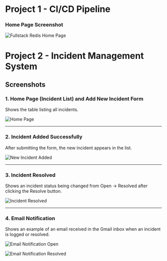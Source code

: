 # Project 1 - CI/CD Pipeline

### Home Page Screenshot  
![Fullstack Redis Home Page](https://github.com/user-attachments/assets/7db27e22-f2b2-47d6-b44c-5385c3ab42d2)

# Project 2 - Incident Management System

## Screenshots

### 1. Home Page (Incident List) and Add New Incident Form  
Shows the table listing all incidents.

![Home Page](https://github.com/user-attachments/assets/6cdcbd4e-ec95-4ea6-8b05-bae20e58f777)

---

### 2. Incident Added Successfully  
After submitting the form, the new incident appears in the list.

![New Incident Added](https://github.com/user-attachments/assets/820dc2f8-10d2-4d76-8761-6bde4f7c7448)

---

### 3. Incident Resolved  
Shows an incident status being changed from Open → Resolved after clicking the Resolve button.

![Incident Resolved](https://github.com/user-attachments/assets/8e19af97-3bca-48bd-97b5-eab0dfca03ce)

---

### 4. Email Notification  
Shows an example of an email received in the Gmail inbox when an incident is logged or resolved.

![Email Notification Open](https://github.com/user-attachments/assets/a36b1aa8-9ee0-40b8-8e60-5fe0fd760b4e)

![Email Notification Resolved](https://github.com/user-attachments/assets/2ba927cd-6916-47c9-b2e5-3da9b146f09c)
